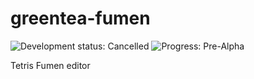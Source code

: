 # greentea-fumen
![Development status: Cancelled](https://img.shields.io/badge/Development%20status-Cancelled-lightgrey.svg)
![Progress: Pre-Alpha](https://img.shields.io/badge/Progress-Pre--Alpha-red.svg)

Tetris Fumen editor
